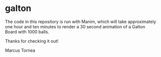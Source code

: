 # galton
The code in this repository is run with Manim, which will take approximately one hour and ten minutes to render a 30 second animation
of a Galton Board with 1000 balls.

Thanks for checking it out!

Marcus Tornea
